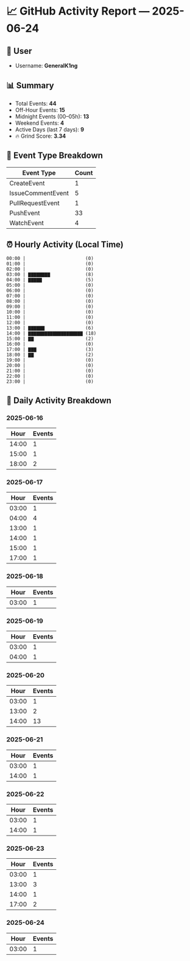 # 📈 GitHub Activity Report — 2025-06-24

## 👤 User
- Username: **GeneralK1ng**

## 📊 Summary
- Total Events: **44**
- Off-Hour Events: **15**
- Midnight Events (00–05h): **13**
- Weekend Events: **4**
- Active Days (last 7 days): **9**
- 🔥 Grind Score: **3.34**

## 🔧 Event Type Breakdown
| Event Type | Count |
|------------|-------|
| CreateEvent | 1 |
| IssueCommentEvent | 5 |
| PullRequestEvent | 1 |
| PushEvent | 33 |
| WatchEvent | 4 |

## ⏰ Hourly Activity (Local Time)
```text
00:00 |                      (0)
01:00 |                      (0)
02:00 |                      (0)
03:00 | ▇▇▇▇▇▇▇▇             (8)
04:00 | ▇▇▇▇▇                (5)
05:00 |                      (0)
06:00 |                      (0)
07:00 |                      (0)
08:00 |                      (0)
09:00 |                      (0)
10:00 |                      (0)
11:00 |                      (0)
12:00 |                      (0)
13:00 | ▇▇▇▇▇▇               (6)
14:00 | ▇▇▇▇▇▇▇▇▇▇▇▇▇▇▇▇▇▇▇▇ (18)
15:00 | ▇▇                   (2)
16:00 |                      (0)
17:00 | ▇▇▇                  (3)
18:00 | ▇▇                   (2)
19:00 |                      (0)
20:00 |                      (0)
21:00 |                      (0)
22:00 |                      (0)
23:00 |                      (0)
```

## 📆 Daily Activity Breakdown
### 2025-06-16
| Hour | Events |
|------|--------|
| 14:00 | 1 |
| 15:00 | 1 |
| 18:00 | 2 |

### 2025-06-17
| Hour | Events |
|------|--------|
| 03:00 | 1 |
| 04:00 | 4 |
| 13:00 | 1 |
| 14:00 | 1 |
| 15:00 | 1 |
| 17:00 | 1 |

### 2025-06-18
| Hour | Events |
|------|--------|
| 03:00 | 1 |

### 2025-06-19
| Hour | Events |
|------|--------|
| 03:00 | 1 |
| 04:00 | 1 |

### 2025-06-20
| Hour | Events |
|------|--------|
| 03:00 | 1 |
| 13:00 | 2 |
| 14:00 | 13 |

### 2025-06-21
| Hour | Events |
|------|--------|
| 03:00 | 1 |
| 14:00 | 1 |

### 2025-06-22
| Hour | Events |
|------|--------|
| 03:00 | 1 |
| 14:00 | 1 |

### 2025-06-23
| Hour | Events |
|------|--------|
| 03:00 | 1 |
| 13:00 | 3 |
| 14:00 | 1 |
| 17:00 | 2 |

### 2025-06-24
| Hour | Events |
|------|--------|
| 03:00 | 1 |

